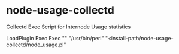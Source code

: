 node-usage-collectd
===================

Collectd Exec Script for Internode Usage statistics

  LoadPlugin Exec
  <Plugin exec>
    Exec "<script-user>" "/usr/bin/perl" "<install-path/node-usage-collectd/node_usage.pl"
  </Plugin>
